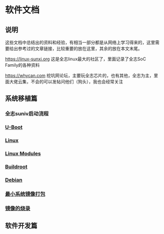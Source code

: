 <!--
 Copyright (c) 2022 Zheng hua
 
 This software is released under the MIT License.
 https://opensource.org/licenses/MIT
-->

# **软件文档**

## 说明
这些文档中总结出的资料和经验，有相当一部分都是从网络上学习得来的，这里需要给出参考过的文章链接，比较重要的放在这里，其余的放在本文末尾。

https://linux-sunxi.org 这是全志linux最大的社区了，里面记录了全志SoC Family的各种资料

https://whycan.com 挖坑网论坛，主要玩全志芯片的，也有其他，全志为主，里面大佬云集，不会的可以发帖问他们（狗头），我也会经常关注

## 系统移植篇

### 全志suniv启动流程

### [U-Boot](uboot.md)

### [Linux](Linux.md)

### [Linux Modules](modules.md)

### [Buildroot](buildroot.md)

### [Debian](debian.md)

### [最小系统镜像打包](post-image.md)

### [镜像的烧录](burn-image.md)

## 软件开发篇